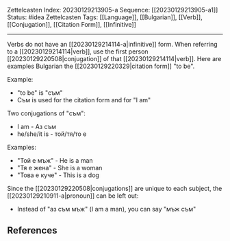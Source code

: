 Zettelcasten Index: 20230129213905-a
Sequence: [[20230129213905-a1]]
Status: #idea
Zettelcasten Tags: [[Language]], [[Bulgarian]], [[Verb]], [[Conjugation]], [[Citation Form]], [[Infinitive]]

---

Verbs do not have an [[20230129214114-a|infinitive]] form. When referring to a [[20230129214114|verb]], use the first person [[20230129220508|conjugation]] of that [[20230129214114|verb]]. Here are examples Bulgarian the [[20230129220329|citation form]] "to be".

Example:
- "to be" is "съм"
- Съм is used for the citation form and for "I am"

Two conjugations of "съм":
- I am - Аз съм
- he/she/it is - той/тя/то е

Examples:
- "Той е мъж" - He is a man
- "Тя е жена" - She is a woman
- "Това е куче" - This is a dog

Since the [[20230129220508|conjugations]] are unique to each subject, the [[20230129210911-a|pronoun]] can be left out:
- Instead of "аз съм мъж" (I am a man), you can say "мъж съм"

## References